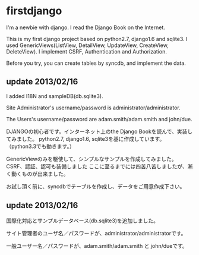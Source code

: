 firstdjango
===========

I'm a newbie with django. I read the Django Book on the Internet.

This is my first django project based on python2.7, django1.6 and sqlite3.
I used GenericViews(ListView, DetailView, UpdateView, CreateView, DeleteView).
I implement CSRF, Authentication and Authorization.

Before you try, you can create tables by syncdb, and implement the data.

update 2013/02/16
------------------
I added I18N and sampleDB(db.sqlite3).

Site Administrator's username/password is administrator/administrator.

The Users's username/password are adam.smith/adam.smith and john/due.




DJANGOの初心者です。インターネット上のthe Django Bookを読んで、実装してみました。
python2.7, django1.6, sqlite3を基に作成しています。
（python3.3でも動きます。）

GenericViewのみを駆使して、シンプルなサンプルを作成してみました。
CSRF、認証、認可も装備しました
ここに至るまでには四苦八苦しましたが、漸く動くものが出来ました。

お試し頂く前に、syncdbでテーブルを作成し、データをご用意作成下さい。

update 2013/02/16
------------------
国際化対応とサンプルデータベース(db.sqlite3)を追加しました。

サイト管理者のユーザ名／パスワードが、administrator/administratorです。

一般ユーザー名／パスワードが、adam.smith/adam.smith と john/dueです。
